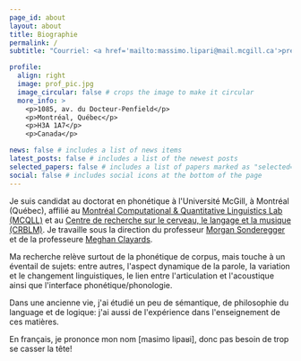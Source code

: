 ```yaml
---
page_id: about
layout: about
title: Biographie
permalink: /
subtitle: "Courriel: <a href='mailto:massimo.lipari@mail.mcgill.ca'>prénom [point] nom de famille [a commercial] mail [point] mcgill [point] ca"

profile:
  align: right
  image: prof_pic.jpg
  image_circular: false # crops the image to make it circular
  more_info: >
    <p>1085, av. du Docteur-Penfield</p>
    <p>Montréal, Québec</p>
    <p>H3A 1A7</p>
    <p>Canada</p>

news: false # includes a list of news items
latest_posts: false # includes a list of the newest posts
selected_papers: false # includes a list of papers marked as "selected={true}"
social: false # includes social icons at the bottom of the page
---
```


Je suis candidat au doctorat en phonétique à l'Université McGill, à Montréal (Québec), affilié au [Montréal Computational & Quantitative Linguistics Lab (MCQLL)](https://mcqll.org/) et au [Centre de recherche sur le cerveau, le langage et la musique (CRBLM)](https://crblm.ca/). Je travaille sous la direction du professeur [Morgan Sonderegger](https://people.linguistics.mcgill.ca/~morgan/) et de la professeure [Meghan Clayards](http://speechlearning.lab.mcgill.ca/).

Ma recherche relève surtout de la phonétique de corpus, mais touche à un éventail de sujets: entre autres, l'aspect dynamique de la parole, la variation et le changement linguistiques, le lien entre l'articulation et l'acoustique ainsi que l'interface phonétique/phonologie.

Dans une ancienne vie, j'ai étudié un peu de sémantique, de philosophie du language et de logique: j'ai aussi de l'expérience dans l'enseignement de ces matières.

En français, je prononce mon nom [masimo lipaʁi], donc pas besoin de trop se casser la tête!
